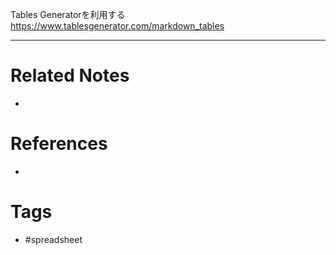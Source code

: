 Tables Generatorを利用する
https://www.tablesgenerator.com/markdown_tables

---
# Related Notes
- 

# References
- 

# Tags
- #spreadsheet 